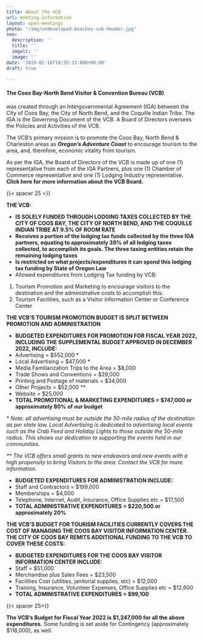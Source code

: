 ```yaml
---
title: About the VCB
url: meeting-information
layout: open-meetings
photo: "/img/undeveloped-beaches-sub-header.jpg"
seo:
  description: ''
  title: ''
  imgalt: ''
  image: ''
date: '2019-02-18T19:35:33.000+00:00'
draft: true

---
```

#### **The Coos Bay-North Bend Visitor & Convention Bureau (VCB)** 

was created through an Intergovernmental Agreement (IGA) between the City of Coos Bay, the City of North Bend, and the Coquille Indian Tribe. The IGA is the Governing Document of the VCB. A Board of Directors oversees the Policies and Activities of the VCB.

The VCB’s primary mission is to promote the Coos Bay, North Bend & Charleston areas as **_Oregon’s Adventure Coast_** to encourage tourism to the area, and, therefore, economic vitality from tourism.

As per the IGA, the Board of Directors of the VCB is made up of one (1) representative from each of the IGA Partners, plus one (1) Chamber of Commerce representative and one (1) Lodging Industry representative. **Click here for more information about the VCB Board.**

{{< spacer 25 >}}

**THE VCB:**

* **IS SOLELY FUNDED THROUGH LODGING TAXES COLLECTED BY THE CITY OF COOS BAY, THE CITY OF NORTH BEND, AND THE COQUILLE INDIAN TRIBE AT 9.5% OF ROOM RATE**
* **Receives a portion of the lodging tax funds collected by the three IGA partners, equating to approximately 39% of all lodging taxes collected, to accomplish its goals. The three taxing entities retain the remaining lodging taxes**
* **Is restricted on what projects/expenditures it can spend this lodging tax funding by State of Oregon Law**
* Allowed expenditures from Lodging Tax funding by VCB:

1. Tourism Promotion and Marketing to encourage visitors to the destination and the administrative costs to accomplish this.
2. Tourism Facilities, such as a Visitor Information Center or Conference Center

**THE VCB’S TOURISM PROMOTION BUDGET IS SPLIT BETWEEN PROMOTION AND ADMINISTRATION**

* **BUDGETED EXPENDITURES FOR PROMOTION FOR FISCAL YEAR 2022, INCLUDING THE SUPPLEMENTAL BUDGET APPROVED IN DECEMBER 2022, INCLUDE:**
* Advertising = $552,000 *
* Local Advertising = $47,000 *
* Media Familiarization Trips to the Area = $8,000
* Trade Shows and Conventions = $29,000
* Printing and Postage of materials = $34,000
* Other Projects = $52,000 **
* Website = $25,000
* **TOTAL PROMOTIONAL & MARKETING EXPENDITURES = $747,000 or approximately 80% of our budget**

_* Note: all advertising must be outside the 50-mile radius of the destination as per state law. Local Advertising is dedicated to advertising local events such as the Crab Feed and Holiday Lights to those outside the 50-mile radius. This shows our dedication to supporting the events held in our communities._

_** The VCB offers small grants to new endeavors and new events with a high propensity to bring Visitors to the area. Contact the VCB for more information._

* **BUDGETED EXPENDITURES FOR ADMINISTRATION INCLUDE:**
* Staff and Contractors = $199,000
* Memberships = $4,000
* Telephone, Internet, Audit, Insurance, Office Supplies etc = $17,500
* **TOTAL ADMINISTRATIVE EXPENDITURES = $220,500 or approximately 20%**

**THE VCB’S BUDGET FOR TOURISM FACILITIES CURRENTLY COVERS THE COST OF MANAGING THE COOS BAY VISITOR INFORMATION CENTER. THE CITY OF COOS BAY REMITS ADDITIONAL FUNDING TO THE VCB TO COVER THESE COSTS:**

* **BUDGETED EXPENDITURES FOR THE COOS BAY VISITOR INFORMATION CENTER INCLUDE:**
* Staff = $51,000
* Merchandise plus Sales Fees = $23,500
* Facilities Cost (utilities, janitorial supplies, etc) = $12,000
* Training, Insurance, Volunteer Expenses, Office Supplies etc = $12,600
* **TOTAL ADMINISTRATIVE EXPENDITURES = $99,100**

{{< spacer 25>}}

**The VCB’s Budget for Fiscal Year 2022 is $1,247,000 for all the above expenditures.** Some funding is set aside for Contingency (approximately $118,000), as well.